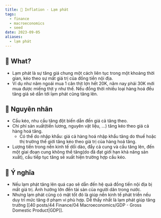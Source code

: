 ```yaml
---
title: 🌱 Inflation - Lạm phát
tags:
  - finance
  - macroeconomics
  - seed
date: 2023-09-05
aliases:
  - lạm phát
---
```


## 🌿 What?
- Lạm phát là sự tăng giá chung một cách liên tục trong một khoảng thời gian, kéo theo sự mất giá trị của đồng tiền nội địa.
- Ví dụ như năm ngoái mua 1 cân thịt lợn hết 20K, năm nay phải 30K mới mua được miếng thịt y như thế. Nếu đồng thời nhiều loại hàng hoá đều tăng giá sẽ dẫn tới lạm phát cũng tăng lên.

## 🌿 Nguyên nhân
- Cầu kéo, nhu cầu tăng đột biến dẫn đến giá cả tăng theo.
- Chi phí sản xuất(tiền lương, nguyên vật liệu, ...) tăng kéo theo giá cả hàng hoá tăng.
	- Có thể do nhập khẩu: giá cả hàng hoá nhập khẩu tăng do thuế hoặc thị trường thế giới tăng kéo theo giá trị của hàng hoá tăng.
- Lượng tiền trong nền kinh tế dồi dào, đẩy cả cung và cầu tăng lên, đến một giai đoạn cung không thể tăng(do đã đạt giới hạn khả năng sản xuất), cầu tiếp tục tăng sẽ xuất hiện trường hợp cầu kéo.

## 🌿 Ý nghĩa
- Nếu lạm phát tăng lên quá cao sẽ dẫn đến hệ quả đồng tiền nội địa bị mất giá trị. Ảnh hướng lớn đến tài sản của người dân trong nước.
- Nhưng lạm phát cũng có mặt tốt đó là giúp nền kinh tế phát triển nếu duy trì mức tăng ở phạm vi phù hợp. Dễ thấy nhất là lạm phát giúp tăng trưởng [[40 posts/44 Finance/04 Macroeconomics/GDP - Gross Domestic Product|GDP]].
